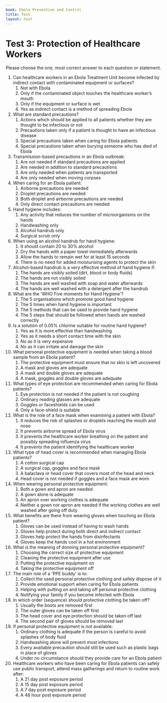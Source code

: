 ```yaml
---
book: Ebola Prevention and Control
title: Test
layout: test
---
```


# Test 3: Protection of Healthcare Workers

Please choose the one, most correct answer to each question or statement.

1.	Can healthcare workers in an Ebola Treatment Unit become infected by indirect contact with contaminated equipment or surfaces?
	1.	Not with Ebola
	1.	Only if the contaminated object touches the healthcare worker’s mouth
	1.	Only if the equipment or surface is wet
	1.	Yes as indirect contact is a method of spreading Ebola
2.	What are standard precautions?
	1.	Actions which should be applied to all patients whether they are thought to be infectious or not
	1.	Precautions taken only if a patient is thought to have an infectious disease
	1.	Special precautions taken when caring for Ebola patients
	1.	Special precautions taken when burying someone who has died of Ebola
3.	Transmission-based precautions in an Ebola outbreak:
	1.	Are not needed if standard precautions are applied
	1.	Are needed in addition to standard precautions
	1.	Are only needed when patients are transported
	1.	Are only needed when moving corpses
4.	When caring for an Ebola patient:
	1.	Airborne precautions are needed
	1.	Droplet precautions are needed
	1.	Both droplet and airborne precautions are needed
	1.	Only direct contact precautions are needed
5.	Hand hygiene includes:
	1.	Any activity that reduces the number of microorganisms on the hands
	1.	Handwashing only
	1.	Alcohol handrub only
	1.	Surgical scrub only
6.	When using an alcohol handrub for hand hygiene:
	1.	It should contain 20 to 30% alcohol
	1.	Dry the hands with a paper towel immediately afterwards
	1.	Allow the hands to remain wet for at least 15 seconds
	1.	There is no need for added moisturising agents to protect the skin
7.	Alcohol-based handrub is a very effective method of hand hygiene if:
	1.	The hands are visibly soiled (dirt, blood or body fluids)
	1.	The hands are not visibly soiled
	1.	The hands are well washed with soap and water afterwards
	1.	The hands are well washed with a detergent after the handrub
8.	What are the 'WHO Five moments for Hand Hygiene'?
	1.	The 5 organisations which promote good hand hygiene
	1.	The 5 times when hand hygiene is important
	1.	The 5 methods that can be used to provide hand hygiene
	1.	The 5 steps that should be followed when hands are washed correctly
9.	Is a solution of 0.05% chlorine suitable for routine hand hygiene?
	1.	Yes as it is more effective than handwashing
	1.	Yes as it needs a short contact time with the skin
	1.	No as it is very expensive
	1.	No as it can irritate and damage the skin
10.	What personal protective equipment is needed when taking a blood sample from an Ebola patient?
	1.	The protective equipment must ensure that no skin is left uncovered
	1.	A mask and gloves are adequate
	1.	A mask and double gloves are adequate
	1.	A mask, goggles and double gloves are adequate
11.	What types of eye protection are recommended when caring for Ebola patients?
	1.	Eye protection is not needed if the patient is not coughing
	1.	Ordinary reading glasses are adequate
	1.	Goggles or faceshields can be used
	1.	Only a face-shield is suitable
12.	What is the role of a face mask when examining a patient with Ebola?
	1.	It reduces the risk of splashes or droplets reaching the mouth and nose
	1.	It prevents airborne spread of Ebola virus
	1.	It prevents the healthcare worker breathing on the patient and possibly spreading influenza virus
	1.	It prevents the patient identifying the healthcare worker
13.	What type of head cover is recommended when managing Ebola patients?
	1.	A cotton surgical cap
	1.	A surgical cap, goggles and face mask
	1.	A balaclava or head cover that covers most of the head and neck
	1.	Head cover is not needed if goggles and a face mask are worn
14.	When wearing personal protective equipment:
	1.	Both a gown and apron are needed
	1.	A gown alone is adequate
	1.	An apron over working clothes is adequate
	1.	Neither a gown nor apron are needed if the working clothes are well washed after going off duty
15.	What benefits are there from wearing gloves when touching an Ebola patient?
	1.	Gloves can be used instead of having to wash hands
	1.	Gloves help protect during both direct and indirect contact
	1.	Gloves help protect the hands from disinfectants
	1.	Gloves keep the hands cool in a hot environment
16.	What is the meaning of donning personal protective equipment?
	1.	Choosing the correct size of protective equipment
	1.	Cleaning the protective equipment after use
	1.	Putting the protective equipment on
	1.	Taking the protective equipment off
17.	The main role of a 'PPE buddy' is to:
	1.	Collect the used personal protective clothing and safely dispose of it 
	1.	Provide emotional support when caring for Ebola patients
	1.	Helping with putting on and taking off personal protective clothing
	1.	Notifying your family if you become infected with Ebola
18.	In which order (sequence) should protective clothing be taken off?
	1.	Usually the boots are removed first
	1.	The outer gloves can be taken off first
	1.	The head cover and eye protection should be taken off last
	1.	The second pair of gloves should be removed last
19.	If personal protective equipment is not available:
	1.	Ordinary clothing is adequate if the person is careful to avoid splashes of body fluid
	1.	Handwashing alone will prevent most infections
	1.	Every available precaution should still be used such as plastic bags in place of gloves
	1.	Under no circumstance should they provide care for an Ebola patient
20.	Healthcare workers who have been caring for Ebola patients can safely use public transport, attend mass gatherings and return to routine work after:
	1.	A 21 day post exposure period
	1.	A 15 day post exposure period
	1.	A 7 day post exposure period
	1.	A 48 hour post exposure period